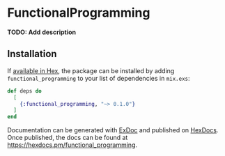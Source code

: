 # FunctionalProgramming

**TODO: Add description**

## Installation

If [available in Hex](https://hex.pm/docs/publish), the package can be installed
by adding `functional_programming` to your list of dependencies in `mix.exs`:

```elixir
def deps do
  [
    {:functional_programming, "~> 0.1.0"}
  ]
end
```

Documentation can be generated with [ExDoc](https://github.com/elixir-lang/ex_doc)
and published on [HexDocs](https://hexdocs.pm). Once published, the docs can
be found at <https://hexdocs.pm/functional_programming>.

